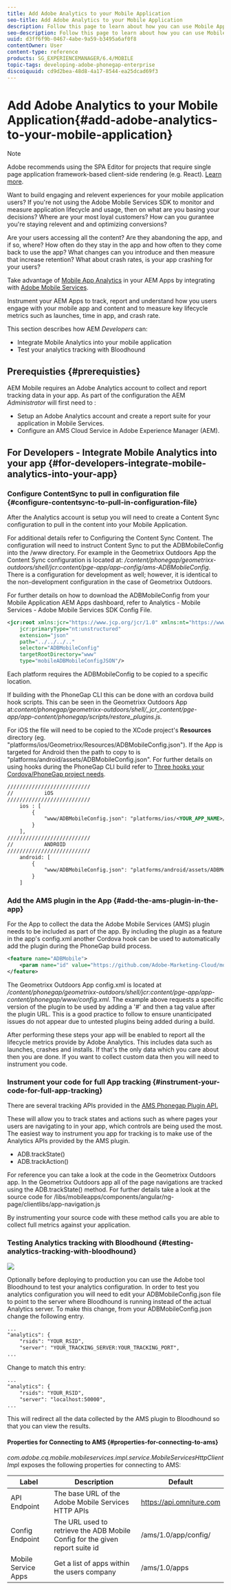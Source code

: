 ```yaml
---
title: Add Adobe Analytics to your Mobile Application
seo-title: Add Adobe Analytics to your Mobile Application
description: Follow this page to learn about how you can use Mobile App Analytics in your AEM Apps by integrating with Adobe Mobile Services.
seo-description: Follow this page to learn about how you can use Mobile App Analytics in your AEM Apps by integrating with Adobe Mobile Services.
uuid: d3ff6f9b-0467-4abe-9a59-b3495a6af0f8
contentOwner: User
content-type: reference
products: SG_EXPERIENCEMANAGER/6.4/MOBILE
topic-tags: developing-adobe-phonegap-enterprise
discoiquuid: cd9d2bea-48d8-4a17-8544-ea25dcad69f3
---
```


# Add Adobe Analytics to your Mobile Application{#add-adobe-analytics-to-your-mobile-application}

>[!NOTE]
>
>Adobe recommends using the SPA Editor for projects that require single page application framework-based client-side rendering (e.g. React). [Learn more](/help/sites-developing/spa-overview.md).

Want to build engaging and relevent experiences for your mobile application users? If you're not using the Adobe Mobile Services SDK to monitor and measure application lifecycle and usage, then on what are you basing your decisions? Where are your most loyal customers? How can you gurantee you're staying relevent and and optimizing conversions?

Are your users accessing all the content? Are they abandoning the app, and if so, where? How often do they stay in the app and how often to they come back to use the app? What changes can you introduce and then measure that increase retention? What about crash rates, is your app crashing for your users?

Take advantage of [Mobile App Analytics](https://www.adobe.com/ca/solutions/digital-analytics/mobile-web-apps-analytics.html) in your AEM Apps by integrating with [Adobe Mobile Services](https://www.adobe.com/marketing-cloud/mobile-marketing.html).

Instrument your AEM Apps to track, report and understand how you users engage with your mobile app and content and to measure key lifecycle metrics such as launches, time in app, and crash rate.

This section describes how AEM *Developers* can:

* Integrate Mobile Analytics into your mobile application
* Test your analytics tracking with Bloodhound

## Prerequisties {#prerequisties}

AEM Mobile requires an Adobe Analytics account to collect and report tracking data in your app. As part of the configuration the AEM *Administrator* will first need to :

* Setup an Adobe Analytics account and create a report suite for your application in Mobile Services.
* Configure an AMS Cloud Service in Adobe Experience Manager (AEM).

## For Developers - Integrate Mobile Analytics into your app {#for-developers-integrate-mobile-analytics-into-your-app}

### Configure ContentSync to pull in configuration file {#configure-contentsync-to-pull-in-configuration-file}

After the Analytics account is setup you will need to create a Content Sync configuration to pull in the content into your Mobile Application.

For additional details refer to Configuring the Content Sync Content. The configuration will need to instruct Content Sync to put the ADBMobileConfig into the /www directory. For example in the Geometrixx Outdoors App the Content Sync configuration is located at: */content/phonegap/geometrixx-outdoors/shell/jcr:content/pge-app/app-config/ams-ADBMobileConfig*. There is a configuration for development as well; however, it is identical to the non-development configuration in the case of Geometrixx Outdoors.

For further details on how to download the ADBMobileConfig from your Mobile Application AEM Apps dashboard, refer to Analytics - Mobile Services - Adobe Mobile Services SDK Config File.

```xml
<jcr:root xmlns:jcr="https://www.jcp.org/jcr/1.0" xmlns:nt="https://www.jcp.org/jcr/nt/1.0"
    jcr:primaryType="nt:unstructured"
    extension="json"
    path="../../../.." 
    selector="ADBMobileConfig"
    targetRootDirectory="www"
    type="mobileADBMobileConfigJSON"/>
```

Each platform requires the ADBMobileConfig to be copied to a specific location.

If building with the PhoneGap CLI this can be done with an cordova build hook scripts. This can be seen in the Geometrixx Outdoors App at:*content/phonegap/geometrixx-outdoors/shell/_jcr_content/pge-app/app-content/phonegap/scripts/restore_plugins.js.*

For iOS the file will need to be copied to the XCode project's **Resources** directory (eg. "platforms/ios/Geometrixx/Resources/ADBMobileConfig.json"). If the App is targeted for Android then the path to copy to is "platforms/android/assets/ADBMobileConfig.json". For further details on using hooks during the PhoneGap CLI build refer to [Three hooks your Cordova/PhoneGap project needs](https://devgirl.org/2013/11/12/three-hooks-your-cordovaphonegap-project-needs/).

```xml
///////////////////////////
//          iOS
///////////////////////////
    ios : [
        {
            "www/ADBMobileConfig.json": "platforms/ios/<YOUR_APP_NAME>/Resources/ADBMobileConfig.json"
        }
    ],
///////////////////////////
//          ANDROID
///////////////////////////
    android: [
        {
            "www/ADBMobileConfig.json": "platforms/android/assets/ADBMobileConfig.json"
        }
    ]
```

### Add the AMS plugin in the App {#add-the-ams-plugin-in-the-app}

For the App to collect the data the Adobe Mobile Services (AMS) plugin needs to be included as part of the app. By including the plugin as a feature in the app's config.xml another Cordova hook can be used to automatically add the plugin during the PhoneGap build process.

```xml
<feature name="ADBMobile">
    <param name="id" value="https://github.com/Adobe-Marketing-Cloud/mobile-services#0482f9cedf90c98a8d4b07219ece1933b2e46a60"/>
</feature>
```

The Geometrixx Outdoors App config.xml is located at */content/phonegap/geometrixx-outdoors/shell/jcr:content/pge-app/app-content/phonegap/www/config.xml*. The example above requests a specific version of the plugin to be used by adding a '#' and then a tag value after the plugin URL. This is a good practice to follow to ensure unanticipated issues do not appear due to untested plugins being added during a build.

After performing these steps your app will be enabled to report all the lifecycle metrics provide by Adobe Analytics. This includes data such as launches, crashes and installs. If that's the only data which you care about then you are done. If you want to collect custom data then you will need to instrument you code.

### Instrument your code for full App tracking {#instrument-your-code-for-full-app-tracking}

There are several tracking APIs provided in the [AMS Phonegap Plugin API.](https://docs.adobe.com/content/help/en/mobile-services/ios/phonegap-ios/phonegap-methods.html)

These will allow you to track states and actions such as where pages your users are navigating to in your app, which controls are being used the most. The easiest way to instrument you app for tracking is to make use of the Analytics APIs provided by the AMS plugin.

* ADB.trackState()
* ADB.trackAction()

For reference you can take a look at the code in the Geometrixx Outdoors app. In the Geometrixx Outdoors app all of the page navigations are tracked using the ADB.trackState() method. For further details take a look at the source code for /libs/mobileapps/components/angular/ng-page/clientlibs/app-navigation.js

By instrumenting your source code with these method calls you are able to collect full metrics against your application.

### Testing Analytics tracking with Bloodhound  {#testing-analytics-tracking-with-bloodhound}

![](do-not-localize/chlimage_1.jpeg)

<!--NOTE TO WRITER: Reference to Bloodhound no longer valid. Bloodhound is EOL. Russell Whitchurch can provide details/alternate options.-->

Optionally before deploying to production you can use the Adobe tool Bloodhound to test your analytics configuration. In order to test you analytics configuration you will need to edit your ADBMobileConfig.json file to point to the server where Bloodhound is running instead of the actual Analytics server. To make this change, from your ADBMobileConfig.json change the following entry.

```xml
...
"analytics": {
    "rsids": "YOUR_RSID",
    "server": "YOUR_TRACKING_SERVER:YOUR_TRACKING_PORT",
...
```

Change to match this entry:

```xml
...
"analytics": {
    "rsids": "YOUR_RSID",
    "server": "localhost:50000",
...
```

This will redirect all the data collected by the AMS plugin to Bloodhound so that you can view the results.

#### Properties for Connecting to AMS {#properties-for-connecting-to-ams}

*com.adobe.cq.mobile.mobileservices.impl.service.MobileServicesHttpClientImp*l exposes the following properties for connecting to AMS:

| **Label** |**Description** |**Default** |
|---|---|---|
| API Endpoint |The base URL of the Adobe Mobile Services HTTP APIs |https://api.omniture.com |
| Config Endpoint |The URL used to retrieve the ADB Mobile Config for the given report suite id |/ams/1.0/app/config/ |
| Mobile Service Apps |Get a list of apps within the users company |/ams/1.0/apps |

